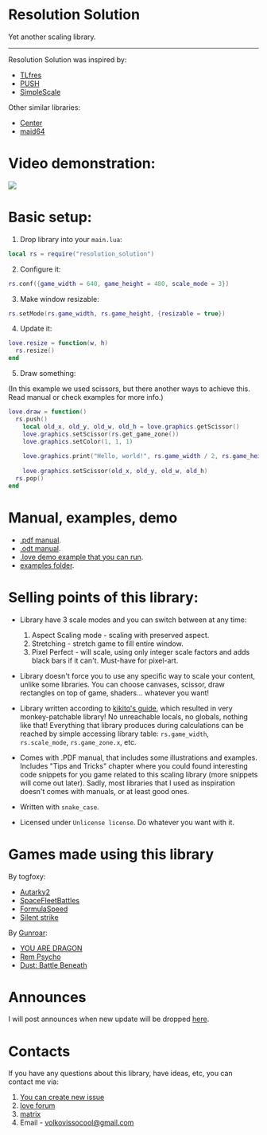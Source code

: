 # Resolution Solution
Yet another scaling library.

---

Resolution Solution was inspired by:

* [TLfres](https://love2d.org/wiki/TLfres)
* [PUSH](https://github.com/Ulydev/push)
* [SimpleScale](https://github.com/tomlum/simpleScale)

Other similar libraries:

* [Center](https://github.com/S-Walrus/center)
* [maid64](https://github.com/adekto/maid64)

# Video demonstration:

[![](https://markdown-videos-api.jorgenkh.no/youtube/cslfWOpetrc)](https://youtu.be/cslfWOpetrc)

# Basic setup:
1. Drop library into your `main.lua`:

```lua
local rs = require("resolution_solution")
```

2. Configure it:

```lua
rs.conf({game_width = 640, game_height = 480, scale_mode = 3})
```

3. Make window resizable:

```lua
rs.setMode(rs.game_width, rs.game_height, {resizable = true})
```

4. Update it:
 ```lua
love.resize = function(w, h)
   rs.resize()
end
``` 
5. Draw something:

(In this example we used scissors, but there another ways to achieve this. Read manual or check examples for more info.)
```lua
love.draw = function()
  rs.push()
    local old_x, old_y, old_w, old_h = love.graphics.getScissor()
    love.graphics.setScissor(rs.get_game_zone())
    love.graphics.setColor(1, 1, 1)
    
    love.graphics.print("Hello, world!", rs.game_width / 2, rs.game_height / 2)
    
    love.graphics.setScissor(old_x, old_y, old_w, old_h)
  rs.pop()
end
```

# Manual, examples, demo
* [.pdf manual](resolution_solution_documentation.pdf).
* [.odt manual](resolution_solution_documentation.odt).
* [.love demo example that you can run](demo.love).
* [examples folder](examples).

# Selling points of this library:
* Library have 3 scale modes and you can switch between at any time:
  1. Aspect Scaling mode - scaling with preserved aspect.
  2. Stretching - stretch game to fill entire window.
  3. Pixel Perfect - will scale, using only integer scale factors and adds black bars if it can't. Must-have for pixel-art.

* Library doesn't force you to use any specific way to scale your content, unlike some libraries. You can choose canvases, scissor, draw rectangles on top of game, shaders... whatever you want!
* Library written according to [kikito's guide](https://web.archive.org/web/20190406163041/http://kiki.to/blog/2014/03/30/a-guide-to-authoring-lua-modules/), which resulted in very monkey-patchable library! No unreachable locals, no globals, nothing like that! Everything that library produces during calculations can be reached by simple accessing library table: `rs.game_width`, `rs.scale_mode`, `rs.game_zone.x`, etc.
* Comes with .PDF manual, that includes some illustrations and examples. Includes "Tips and Tricks" chapter where you could found interesting code snippets for you game related to this scaling library (more snippets will come out later). Sadly, most libraries that I used as inspiration doesn't comes with manuals, or at least good ones.
* Written with `snake_case`.
* Licensed under `Unlicense license`. Do whatever you want with it.

# Games made using this library
By togfoxy:

* [Autarky2](https://github.com/togfoxy/Autarky2)
* [SpaceFleetBattles](https://github.com/togfoxy/SpaceFleetBattles)
* [FormulaSpeed](https://github.com/togfoxy/FormulaSpeed)
* [Silent strike](https://codeberg.org/togfox/SilentStrike)

By [Gunroar](https://hmmmgames.itch.io/):

* [YOU ARE DRAGON](https://hmmmgames.itch.io/dragon)
* [Rem Psycho](https://hmmmgames.itch.io/rem-psyche)
* [Dust: Battle Beneath](https://hmmmgames.itch.io/dust-bb)

# Announces
I will post announces when new update will be dropped [here](https://love2d.org/forums/viewtopic.php?t=92494).

# Contacts
If you have any questions about this library, have ideas, etc, you can contact me via:

1. [You can create new issue](https://github.com/Vovkiv/resolution_solution/issues/new)
2. [love forum](https://love2d.org/forums/memberlist.php?mode=viewprofile&u=169762)
3. [matrix](https://matrix.to/#/@vovkiv:matrix.org)
4. Email - volkovissocool@gmail.com
